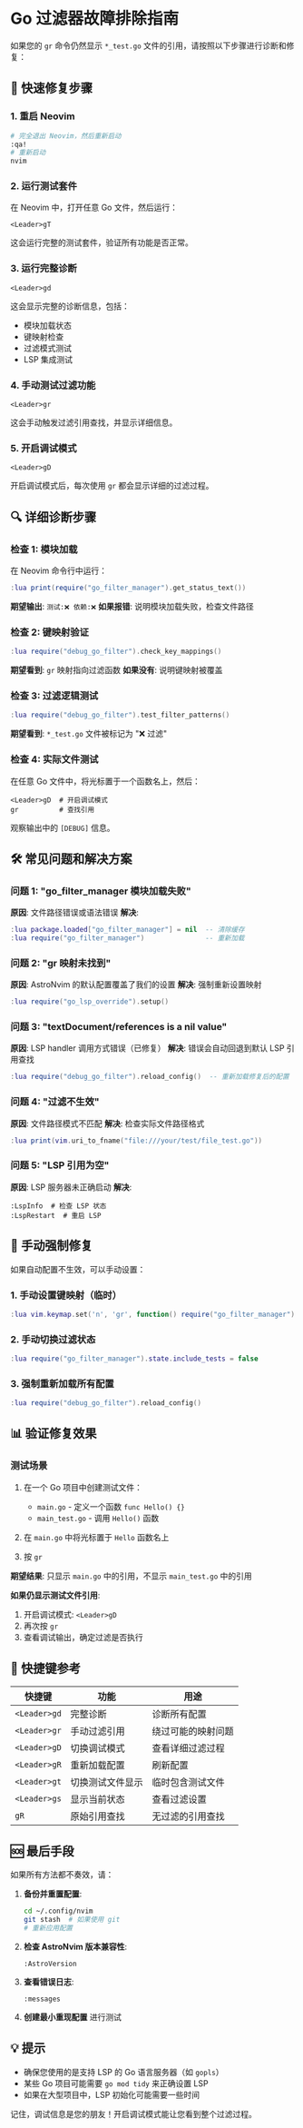 # Go 过滤器故障排除指南

如果您的 `gr` 命令仍然显示 `*_test.go` 文件的引用，请按照以下步骤进行诊断和修复：

## 🚀 快速修复步骤

### 1. 重启 Neovim
```bash
# 完全退出 Neovim，然后重新启动
:qa!
# 重新启动
nvim
```

### 2. 运行测试套件
在 Neovim 中，打开任意 Go 文件，然后运行：
```
<Leader>gT
```
这会运行完整的测试套件，验证所有功能是否正常。

### 3. 运行完整诊断
```
<Leader>gd
```
这会显示完整的诊断信息，包括：
- 模块加载状态
- 键映射检查
- 过滤模式测试
- LSP 集成测试

### 4. 手动测试过滤功能
```
<Leader>gr
```
这会手动触发过滤引用查找，并显示详细信息。

### 5. 开启调试模式
```
<Leader>gD
```
开启调试模式后，每次使用 `gr` 都会显示详细的过滤过程。

## 🔍 详细诊断步骤

### 检查 1: 模块加载
在 Neovim 命令行中运行：
```lua
:lua print(require("go_filter_manager").get_status_text())
```

**期望输出**: `测试:❌ 依赖:❌`
**如果报错**: 说明模块加载失败，检查文件路径

### 检查 2: 键映射验证
```lua
:lua require("debug_go_filter").check_key_mappings()
```

**期望看到**: `gr` 映射指向过滤函数
**如果没有**: 说明键映射被覆盖

### 检查 3: 过滤逻辑测试
```lua
:lua require("debug_go_filter").test_filter_patterns()
```

**期望看到**: `*_test.go` 文件被标记为 "❌ 过滤"

### 检查 4: 实际文件测试
在任意 Go 文件中，将光标置于一个函数名上，然后：
```
<Leader>gD  # 开启调试模式
gr          # 查找引用
```

观察输出中的 `[DEBUG]` 信息。

## 🛠 常见问题和解决方案

### 问题 1: "go_filter_manager 模块加载失败"
**原因**: 文件路径错误或语法错误
**解决**: 
```lua
:lua package.loaded["go_filter_manager"] = nil  -- 清除缓存
:lua require("go_filter_manager")               -- 重新加载
```

### 问题 2: "gr 映射未找到"
**原因**: AstroNvim 的默认配置覆盖了我们的设置
**解决**: 强制重新设置映射
```lua
:lua require("go_lsp_override").setup()
```

### 问题 3: "textDocument/references is a nil value"
**原因**: LSP handler 调用方式错误（已修复）
**解决**: 错误会自动回退到默认 LSP 引用查找
```lua
:lua require("debug_go_filter").reload_config()  -- 重新加载修复后的配置
```

### 问题 4: "过滤不生效"
**原因**: 文件路径模式不匹配
**解决**: 检查实际文件路径格式
```lua
:lua print(vim.uri_to_fname("file:///your/test/file_test.go"))
```

### 问题 5: "LSP 引用为空"
**原因**: LSP 服务器未正确启动
**解决**: 
```
:LspInfo  # 检查 LSP 状态
:LspRestart  # 重启 LSP
```

## 🔧 手动强制修复

如果自动配置不生效，可以手动设置：

### 1. 手动设置键映射（临时）
```lua
:lua vim.keymap.set('n', 'gr', function() require("go_filter_manager").filtered_references() end, { desc = "Filtered references" })
```

### 2. 手动切换过滤状态
```lua
:lua require("go_filter_manager").state.include_tests = false
```

### 3. 强制重新加载所有配置
```lua
:lua require("debug_go_filter").reload_config()
```

## 📊 验证修复效果

### 测试场景
1. 在一个 Go 项目中创建测试文件：
   - `main.go` - 定义一个函数 `func Hello() {}`
   - `main_test.go` - 调用 `Hello()` 函数

2. 在 `main.go` 中将光标置于 `Hello` 函数名上

3. 按 `gr`

**期望结果**: 只显示 `main.go` 中的引用，不显示 `main_test.go` 中的引用

**如果仍显示测试文件引用**: 
1. 开启调试模式: `<Leader>gD`
2. 再次按 `gr`
3. 查看调试输出，确定过滤是否执行

## 🎯 快捷键参考

| 快捷键 | 功能 | 用途 |
|--------|------|------|
| `<Leader>gd` | 完整诊断 | 诊断所有配置 |
| `<Leader>gr` | 手动过滤引用 | 绕过可能的映射问题 |
| `<Leader>gD` | 切换调试模式 | 查看详细过滤过程 |
| `<Leader>gR` | 重新加载配置 | 刷新配置 |
| `<Leader>gt` | 切换测试文件显示 | 临时包含测试文件 |
| `<Leader>gs` | 显示当前状态 | 查看过滤设置 |
| `gR` | 原始引用查找 | 无过滤的引用查找 |

## 🆘 最后手段

如果所有方法都不奏效，请：

1. **备份并重置配置**:
   ```bash
   cd ~/.config/nvim
   git stash  # 如果使用 git
   # 重新应用配置
   ```

2. **检查 AstroNvim 版本兼容性**:
   ```
   :AstroVersion
   ```

3. **查看错误日志**:
   ```
   :messages
   ```

4. **创建最小重现配置** 进行测试

## 💡 提示

- 确保您使用的是支持 LSP 的 Go 语言服务器（如 `gopls`）
- 某些 Go 项目可能需要 `go mod tidy` 来正确设置 LSP
- 如果在大型项目中，LSP 初始化可能需要一些时间

记住，调试信息是您的朋友！开启调试模式能让您看到整个过滤过程。